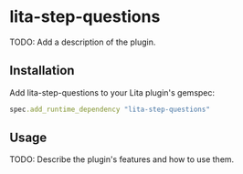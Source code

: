 # lita-step-questions

TODO: Add a description of the plugin.

## Installation

Add lita-step-questions to your Lita plugin's gemspec:

``` ruby
spec.add_runtime_dependency "lita-step-questions"
```

## Usage

TODO: Describe the plugin's features and how to use them.
